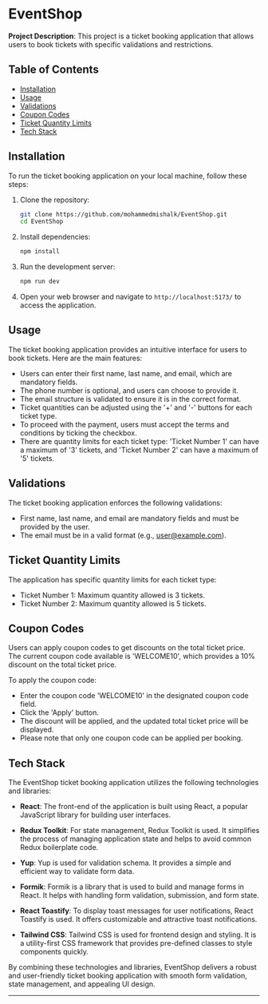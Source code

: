 
# EventShop

**Project Description**: This project is a ticket booking application that allows users to book tickets with specific validations and restrictions.

## Table of Contents

- [Installation](#installation)
- [Usage](#usage)
- [Validations](#validations)
- [Coupon Codes](#coupon-codes)
- [Ticket Quantity Limits](#ticket-quantity-limits)
- [Tech Stack](#tech-stack)

## Installation

To run the ticket booking application on your local machine, follow these steps:

1. Clone the repository:

   ```bash
   git clone https://github.com/mohammedmishalk/EventShop.git
   cd EventShop
   ```

2. Install dependencies:

   ```bash
   npm install
   ```

3. Run the development server:

   ```bash
   npm run dev
   ```

4. Open your web browser and navigate to `http://localhost:5173/` to access the application.

## Usage

The ticket booking application provides an intuitive interface for users to book tickets. Here are the main features:

- Users can enter their first name, last name, and email, which are mandatory fields.
- The phone number is optional, and users can choose to provide it.
- The email structure is validated to ensure it is in the correct format.
- Ticket quantities can be adjusted using the '+' and '-' buttons for each ticket type.
- To proceed with the payment, users must accept the terms and conditions by ticking the checkbox.
- There are quantity limits for each ticket type: 'Ticket Number 1' can have a maximum of '3' tickets, and 'Ticket Number 2' can have a maximum of '5' tickets.

## Validations

The ticket booking application enforces the following validations:

- First name, last name, and email are mandatory fields and must be provided by the user.
- The email must be in a valid format (e.g., user@example.com).

## Ticket Quantity Limits

The application has specific quantity limits for each ticket type:

- Ticket Number 1: Maximum quantity allowed is 3 tickets.
- Ticket Number 2: Maximum quantity allowed is 5 tickets.

## Coupon Codes

Users can apply coupon codes to get discounts on the total ticket price. The current coupon code available is 'WELCOME10', which provides a 10% discount on the total ticket price.

To apply the coupon code:

- Enter the coupon code 'WELCOME10' in the designated coupon code field.
- Click the 'Apply' button.
- The discount will be applied, and the updated total ticket price will be displayed.
- Please note that only one coupon code can be applied per booking.

## Tech Stack

The EventShop ticket booking application utilizes the following technologies and libraries:

- **React**: The front-end of the application is built using React, a popular JavaScript library for building user interfaces.

- **Redux Toolkit**: For state management, Redux Toolkit is used. It simplifies the process of managing application state and helps to avoid common Redux boilerplate code.

- **Yup**: Yup is used for validation schema. It provides a simple and efficient way to validate form data.

- **Formik**: Formik is a library that is used to build and manage forms in React. It helps with handling form validation, submission, and form state.

- **React Toastify**: To display toast messages for user notifications, React Toastify is used. It offers customizable and attractive toast notifications.

- **Tailwind CSS**: Tailwind CSS is used for frontend design and styling. It is a utility-first CSS framework that provides pre-defined classes to style components quickly.

By combining these technologies and libraries, EventShop delivers a robust and user-friendly ticket booking application with smooth form validation, state management, and appealing UI design.

---
